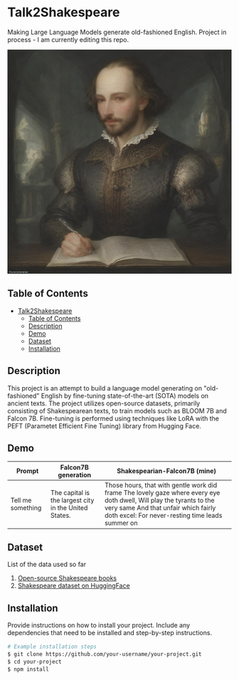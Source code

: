 # Talk2Shakespeare
Making Large Language Models generate old-fashioned English. Project in process - I am currently editing this repo.

![alt-text-1](imgs/shakespeare.png "Image generated on the Real-Time Latent Consistency Model space.")

## Table of Contents

- [Talk2Shakespeare](#project-name)
  - [Table of Contents](#table-of-contents)
  - [Description](#description)
  - [Demo](#demo)
  - [Dataset](#features)
  - [Installation](#installation)

## Description

This project is an attempt to build a language model generating on "old-fashioned" English by fine-tuning state-of-the-art (SOTA) models on ancient texts. The project utilizes open-source datasets, primarily consisting of Shakespearean texts, to train models such as BLOOM 7B and Falcon 7B. Fine-tuning is performed using techniques like LoRA with the PEFT (Parametet Efficient Fine Tuning) library from Hugging Face.

## Demo

| Prompt    | Falcon7B generation | Shakespearian-Falcon7B (mine) |
| -------- | ------- | --------|
| Tell me something| The capital is the largest city in the United States.|   Those hours, that with gentle work did frame The lovely gaze where every eye doth dwell, Will play the tyrants to the very same And that unfair which fairly doth excel: For never-resting time leads summer on |

## Dataset

List of the data used so far

1. [Open-source Shakespeare books](https://ocw.mit.edu/ans7870/6/6.006/s08/lecturenotes/files/t8.shakespeare.txt)
2. [Shakespeare dataset on HuggingFace](https://huggingface.co/datasets/tiny_shakespeare)

## Installation

Provide instructions on how to install your project. Include any dependencies that need to be installed and step-by-step instructions.

```bash
# Example installation steps
$ git clone https://github.com/your-username/your-project.git
$ cd your-project
$ npm install
